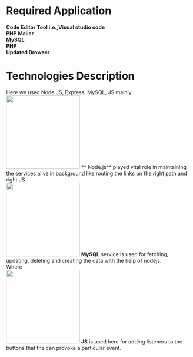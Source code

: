 # Required Application

**Code Editor Tool i.e.,Visual studio code**<br/>
**PHP Mailer**<br/>
**MySQL**<br/>
**PHP**<br/>
**Updated Browser**<br/>



# Technologies Description

Here we used Node.JS, Express, MySQL, JS mainly.<br/>
<img src="https://github.com/sagarwipro/sagarwipro.github.io/blob/master/images/nodejs.jpg" width="200"> ** Node.js** played
vital role in maintaining the services alive in background like routing
the links on the right path and right JS.<br/>
<img src="https://github.com/sagarwipro/sagarwipro.github.io/blob/master/images/mysql.png" width="200">
**MySQL** service is
used for fetching, updating, deleting and creating the data with the help of nodejs.<br/> 
Where                         
<img src="https://github.com/sagarwipro/sagarwipro.github.io/blob/master/images/js.jpg" width="200"> **JS** is used here
for adding listeners to the buttons that the can provoke a particular event.
